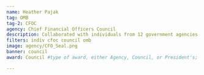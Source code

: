 ```yaml
---
name: Heather Pajak
tag: OMB
tag-2: CFOC
agency: Chief Financial Officers Council
description: Collaborated with individuals from 12 government agencies to create innovative ways to identify and prevent improper payments made by the Federal Government. Her work has identified $74+ billion of potential savings for the American taxpayer.
filters: indiv cfoc council omb
image: agency/CFO_Seal.png
banner: council
award: Council #type of award, either Agency, Council, or President's; this is case sensitive so make sure to match the options listed exactly. This section generates the format of the card

---
```

